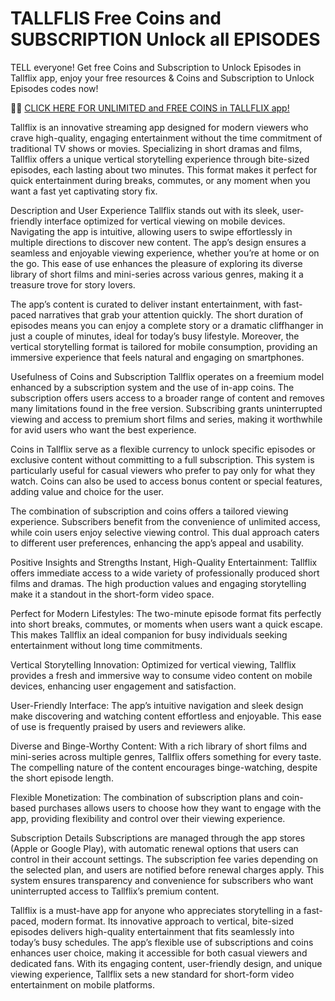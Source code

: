 # TALLFLIS Free Coins and SUBSCRIPTION Unlock all EPISODES

TELL everyone! Get free Coins and Subscription to Unlock Episodes in Tallflix app, enjoy your free resources & Coins and Subscription to Unlock Episodes codes now!

🤩🤩 <a href="https://tipsforu.click/new/pages/tallflix.html">CLICK HERE FOR UNLIMITED and FREE COINS in TALLFLIX app!</a>

Tallflix is an innovative streaming app designed for modern viewers who crave high-quality, engaging entertainment without the time commitment of traditional TV shows or movies. Specializing in short dramas and films, Tallflix offers a unique vertical storytelling experience through bite-sized episodes, each lasting about two minutes. This format makes it perfect for quick entertainment during breaks, commutes, or any moment when you want a fast yet captivating story fix.

Description and User Experience
Tallflix stands out with its sleek, user-friendly interface optimized for vertical viewing on mobile devices. Navigating the app is intuitive, allowing users to swipe effortlessly in multiple directions to discover new content. The app’s design ensures a seamless and enjoyable viewing experience, whether you’re at home or on the go. This ease of use enhances the pleasure of exploring its diverse library of short films and mini-series across various genres, making it a treasure trove for story lovers.

The app’s content is curated to deliver instant entertainment, with fast-paced narratives that grab your attention quickly. The short duration of episodes means you can enjoy a complete story or a dramatic cliffhanger in just a couple of minutes, ideal for today’s busy lifestyle. Moreover, the vertical storytelling format is tailored for mobile consumption, providing an immersive experience that feels natural and engaging on smartphones.

Usefulness of Coins and Subscription
Tallflix operates on a freemium model enhanced by a subscription system and the use of in-app coins. The subscription offers users access to a broader range of content and removes many limitations found in the free version. Subscribing grants uninterrupted viewing and access to premium short films and series, making it worthwhile for avid users who want the best experience.

Coins in Tallflix serve as a flexible currency to unlock specific episodes or exclusive content without committing to a full subscription. This system is particularly useful for casual viewers who prefer to pay only for what they watch. Coins can also be used to access bonus content or special features, adding value and choice for the user.

The combination of subscription and coins offers a tailored viewing experience. Subscribers benefit from the convenience of unlimited access, while coin users enjoy selective viewing control. This dual approach caters to different user preferences, enhancing the app’s appeal and usability.

Positive Insights and Strengths
Instant, High-Quality Entertainment: Tallflix offers immediate access to a wide variety of professionally produced short films and dramas. The high production values and engaging storytelling make it a standout in the short-form video space.

Perfect for Modern Lifestyles: The two-minute episode format fits perfectly into short breaks, commutes, or moments when users want a quick escape. This makes Tallflix an ideal companion for busy individuals seeking entertainment without long time commitments.

Vertical Storytelling Innovation: Optimized for vertical viewing, Tallflix provides a fresh and immersive way to consume video content on mobile devices, enhancing user engagement and satisfaction.

User-Friendly Interface: The app’s intuitive navigation and sleek design make discovering and watching content effortless and enjoyable. This ease of use is frequently praised by users and reviewers alike.

Diverse and Binge-Worthy Content: With a rich library of short films and mini-series across multiple genres, Tallflix offers something for every taste. The compelling nature of the content encourages binge-watching, despite the short episode length.

Flexible Monetization: The combination of subscription plans and coin-based purchases allows users to choose how they want to engage with the app, providing flexibility and control over their viewing experience.

Subscription Details
Subscriptions are managed through the app stores (Apple or Google Play), with automatic renewal options that users can control in their account settings. The subscription fee varies depending on the selected plan, and users are notified before renewal charges apply. This system ensures transparency and convenience for subscribers who want uninterrupted access to Tallflix’s premium content.
 
Tallflix is a must-have app for anyone who appreciates storytelling in a fast-paced, modern format. Its innovative approach to vertical, bite-sized episodes delivers high-quality entertainment that fits seamlessly into today’s busy schedules. The app’s flexible use of subscriptions and coins enhances user choice, making it accessible for both casual viewers and dedicated fans. With its engaging content, user-friendly design, and unique viewing experience, Tallflix sets a new standard for short-form video entertainment on mobile platforms.

